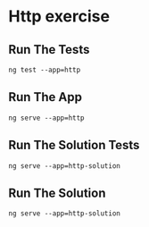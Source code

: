 # Http exercise

## Run The Tests

`ng test --app=http`

## Run The App

`ng serve --app=http`

## Run The Solution Tests

`ng serve --app=http-solution`

## Run The Solution

`ng serve --app=http-solution`